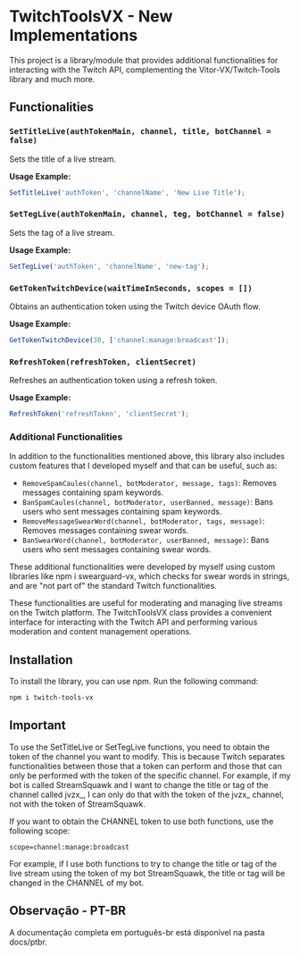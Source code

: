 # TwitchToolsVX - New Implementations

This project is a library/module that provides additional functionalities for interacting with the Twitch API, complementing the Vitor-VX/Twitch-Tools library and much more.

## Functionalities

### `SetTitleLive(authTokenMain, channel, title, botChannel = false)`
Sets the title of a live stream.

**Usage Example:**
```javascript
SetTitleLive('authToken', 'channelName', 'New Live Title');
```

### `SetTegLive(authTokenMain, channel, teg, botChannel = false)`
Sets the tag of a live stream.

**Usage Example:**
```javascript
SetTegLive('authToken', 'channelName', 'new-tag');
```

### `GetTokenTwitchDevice(waitTimeInSeconds, scopes = [])`
Obtains an authentication token using the Twitch device OAuth flow.

**Usage Example:**
```javascript
GetTokenTwitchDevice(30, ['channel:manage:broadcast']);
```

### `RefreshToken(refreshToken, clientSecret)`
Refreshes an authentication token using a refresh token.

**Usage Example:**
```javascript
RefreshToken('refreshToken', 'clientSecret');
```

### Additional Functionalities
In addition to the functionalities mentioned above, this library also includes custom features that I developed myself and that can be useful, such as:

- `RemoveSpamCaules(channel, botModerator, message, tags)`: Removes messages containing spam keywords.
- `BanSpamCaules(channel, botModerator, userBanned, message)`: Bans users who sent messages containing spam keywords.
- `RemoveMessageSwearWord(channel, botModerator, tags, message)`: Removes messages containing swear words.
- `BanSwearWord(channel, botModerator, userBanned, message)`: Bans users who sent messages containing swear words.

These additional functionalities were developed by myself using custom libraries like npm i swearguard-vx, which checks for swear words in strings, and are "not part of" the standard Twitch functionalities.

These functionalities are useful for moderating and managing live streams on the Twitch platform. The TwitchToolsVX class provides a convenient interface for interacting with the Twitch API and performing various moderation and content management operations.

## Installation
To install the library, you can use npm. Run the following command:

```bash
npm i twitch-tools-vx
```

## Important

To use the SetTitleLive or SetTegLive functions, you need to obtain the token of the channel you want to modify. This is because Twitch separates functionalities between those that a token can perform and those that can only be performed with the token of the specific channel. For example, if my bot is called StreamSquawk and I want to change the title or tag of the channel called jvzx_, I can only do that with the token of the jvzx_ channel, not with the token of StreamSquawk.

If you want to obtain the CHANNEL token to use both functions, use the following scope:

```
scope=channel:manage:broadcast
```

For example, if I use both functions to try to change the title or tag of the live stream using the token of my bot StreamSquawk, the title or tag will be changed in the CHANNEL of my bot.

## Observação - PT-BR

A documentação completa em português-br está disponível na pasta docs/ptbr.
